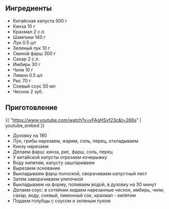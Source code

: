 ## Ингредиенты

- Китайская капуста 500 г
- Кинза 10 г 
- Крахмал 2 с.л.
- Шампики 140 г
- Лук 0.5 шт
- Зеленый лук 10 г
- Свиной фарш 300 г
- Сахар 2 с.л.
- Имбирь 30 г
- Чили 10 г
- Лимон 0.5 шт
- Рис 70 г
- Соевый соус 50 мл
- Чеснок 2 зуб.

## Приготовление

{{ "https://www.youtube.com/watch?v=yFAgHSvf23c&t=266s" | youtube_embed }}

- Духовку на 180
- Лук, грибы нарезаем, жарим, соль, перец, откладываем
- Кинзу нарезаем
- Делаем фарш: кинза, рис, фарш, соль, перец
- У китайской капусты отрезаем кочерыжку
- Воду кипятим, капусту зашпариваем
- Вырезаем основание
- Выкладываем фарш полоской, сворачиваем капустный лист
- Затем заворачиваем улиточкой
- Выкладываем на форму, поливаем водой, в духовку на 30 минут
- Делаем соус: в сотейник кидаем нарезанные чеснок, имбирь, чили; сахар, воду, соевый, лимонный сок, крахмал - кипятим
- Подаем голубцы с соусом и зеленым луком